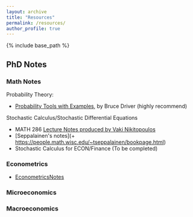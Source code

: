 ```yaml
---
layout: archive
title: "Resources"
permalink: /resources/
author_profile: true
---
```


{% include base_path %}

## PhD Notes

### Math Notes
Probability Theory:
+ [Probability Tools with Examples](https://mathweb.ucsd.edu/~bdriver/280_18-19_prob/Lecture_Notes/2018-19-Lecture%20Notes.pdf), by Bruce Driver (highly recommend)

Stochastic Calculus/Stochastic Differential Equations
+ MATH 286 [Lecture Notes produced by Vaki Nikitopoulos](https://sites.google.com/view/vakiniki/notes)
+ [Seppalainen's notes](+ https://people.math.wisc.edu/~tseppalainen/bookpage.html)
+ Stochastic Calculus for ECON/Finance (To be completed)


### Econometrics
+ [EconometricsNotes](../files/Notes/EconometricsNotes.pdf)

### Microeconomics

### Macroeconomics

